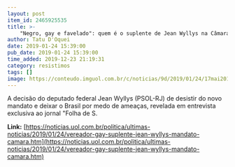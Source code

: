 ```yaml
---
layout: post
item_id: 2465925535
title: >-
    "Negro, gay e favelado": quem é o suplente de Jean Wyllys na Câmara
author: Tatu D'Oquei
date: 2019-01-24 15:39:00
pub_date: 2019-01-24 15:39:00
time_added: 2019-12-23 21:19:31
category: resistimos
tags: []
image: https://conteudo.imguol.com.br/c/noticias/9d/2019/01/24/17mai2018---o-vereador-david-miranda-psol-durante-sessao-na-camara-municipal-do-rio-de-janeiro-1548354067483_v2_615x300.jpg
---
```


A decisão do deputado federal Jean Wyllys (PSOL-RJ) de desistir do novo mandato e deixar o Brasil por medo de ameaças, revelada em entrevista exclusiva ao jornal "Folha de S.

**Link:** [https://noticias.uol.com.br/politica/ultimas-noticias/2019/01/24/vereador-gay-suplente-jean-wyllys-mandato-camara.htm](https://noticias.uol.com.br/politica/ultimas-noticias/2019/01/24/vereador-gay-suplente-jean-wyllys-mandato-camara.htm)

